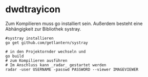 # dwdtrayicon

Zum Kompilieren muss go installiert sein. Außerdem besteht eine
Abhängigkeit zur Bibliothek systray.

```
#systray installieren
go get github.com/getlantern/systray

```


```
# in den Projektornder wechseln und
go build
# zum Kompilieren ausführen
# Im Anschluss kann _radar_ gestartet werden
radar -user USERNAME -passwd PASSWORD --viewer IMAGEVIEWER
```
